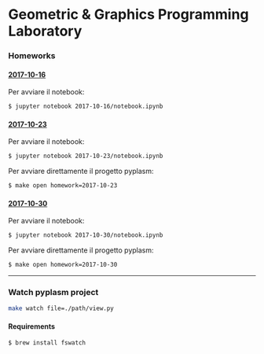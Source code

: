 # Geometric & Graphics Programming Laboratory


### Homeworks

#### [2017-10-16](https://github.com/menxit/ggpl/blob/master/2017-10-16/notebook.ipynb)
Per avviare il notebook:
```sh
$ jupyter notebook 2017-10-16/notebook.ipynb
```

#### [2017-10-23](https://github.com/menxit/ggpl/blob/master/2017-10-23/notebook.ipynb)
Per avviare il notebook:
```sh
$ jupyter notebook 2017-10-23/notebook.ipynb
```
Per avviare direttamente il progetto pyplasm:
```sh
$ make open homework=2017-10-23
```

#### [2017-10-30](https://github.com/menxit/ggpl/blob/master/2017-10-30/notebook.ipynb)
Per avviare il notebook:
```sh
$ jupyter notebook 2017-10-30/notebook.ipynb
```
Per avviare direttamente il progetto pyplasm:
```sh
$ make open homework=2017-10-30
```

---

### Watch pyplasm project
```sh
make watch file=./path/view.py
```

#### Requirements
```sh
$ brew install fswatch
```
